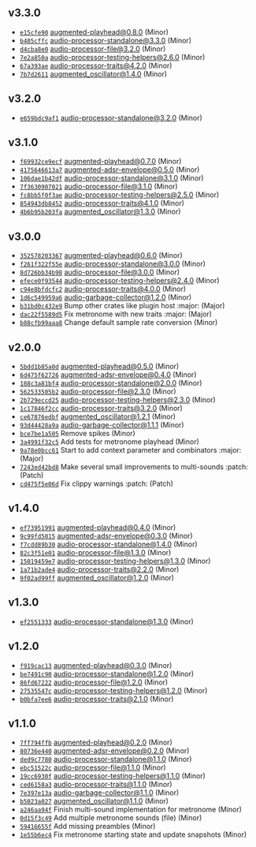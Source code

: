 ## v3.3.0

* [`e15cfe90`](https://github.com/yamadapc/augmented-audio/commits/e15cfe90) augmented-playhead@0.8.0 (Minor)
* [`b485cffc`](https://github.com/yamadapc/augmented-audio/commits/b485cffc) audio-processor-standalone@3.3.0 (Minor)
* [`d4cba8e0`](https://github.com/yamadapc/augmented-audio/commits/d4cba8e0) audio-processor-file@3.2.0 (Minor)
* [`7e2a850a`](https://github.com/yamadapc/augmented-audio/commits/7e2a850a) audio-processor-testing-helpers@2.6.0 (Minor)
* [`67a393ae`](https://github.com/yamadapc/augmented-audio/commits/67a393ae) audio-processor-traits@4.2.0 (Minor)
* [`7b7d2611`](https://github.com/yamadapc/augmented-audio/commits/7b7d2611) augmented_oscillator@1.4.0 (Minor)

## v3.2.0

* [`e659bdc9af1`](https://github.com/yamadapc/augmented-audio/commits/e659bdc9af1) audio-processor-standalone@3.2.0 (Minor)

## v3.1.0

* [`f69932ce9ecf`](https://github.com/yamadapc/augmented-audio/commits/f69932ce9ecf) augmented-playhead@0.7.0 (Minor)
* [`4175646613a7`](https://github.com/yamadapc/augmented-audio/commits/4175646613a7) augmented-adsr-envelope@0.5.0 (Minor)
* [`106dae1b42df`](https://github.com/yamadapc/augmented-audio/commits/106dae1b42df) audio-processor-standalone@3.1.0 (Minor)
* [`7f3630907021`](https://github.com/yamadapc/augmented-audio/commits/7f3630907021) audio-processor-file@3.1.0 (Minor)
* [`fc8bb5f0f3ae`](https://github.com/yamadapc/augmented-audio/commits/fc8bb5f0f3ae) audio-processor-testing-helpers@2.5.0 (Minor)
* [`854943db8452`](https://github.com/yamadapc/augmented-audio/commits/854943db8452) audio-processor-traits@4.1.0 (Minor)
* [`4b6b95b203fa`](https://github.com/yamadapc/augmented-audio/commits/4b6b95b203fa) augmented_oscillator@1.3.0 (Minor)

## v3.0.0

* [`352578203367`](https://github.com/yamadapc/augmented-audio/commits/352578203367) augmented-playhead@0.6.0 (Minor)
* [`f261f322f55e`](https://github.com/yamadapc/augmented-audio/commits/f261f322f55e) audio-processor-standalone@3.0.0 (Minor)
* [`8d726bb34b98`](https://github.com/yamadapc/augmented-audio/commits/8d726bb34b98) audio-processor-file@3.0.0 (Minor)
* [`efece0f93544`](https://github.com/yamadapc/augmented-audio/commits/efece0f93544) audio-processor-testing-helpers@2.4.0 (Minor)
* [`c94e8bfdcfc2`](https://github.com/yamadapc/augmented-audio/commits/c94e8bfdcfc2) audio-processor-traits@4.0.0 (Minor)
* [`1d6c549959a6`](https://github.com/yamadapc/augmented-audio/commits/1d6c549959a6) audio-garbage-collector@1.2.0 (Minor)
* [`b31bd0c432e9`](https://github.com/yamadapc/augmented-audio/commits/b31bd0c432e9) Bump other crates like plugin host :major: (Major)
* [`dac22f5589d5`](https://github.com/yamadapc/augmented-audio/commits/dac22f5589d5) Fix metronome with new traits :major: (Major)
* [`b88cfb99aaa8`](https://github.com/yamadapc/augmented-audio/commits/b88cfb99aaa8) Change default sample rate conversion (Minor)

## v2.0.0

* [`5bdd1b85a0d`](https://github.com/yamadapc/augmented-audio/commits/5bdd1b85a0d) augmented-playhead@0.5.0 (Minor)
* [`6d475f62726`](https://github.com/yamadapc/augmented-audio/commits/6d475f62726) augmented-adsr-envelope@0.4.0 (Minor)
* [`188c3a81bf4`](https://github.com/yamadapc/augmented-audio/commits/188c3a81bf4) audio-processor-standalone@2.0.0 (Minor)
* [`562533505b2`](https://github.com/yamadapc/augmented-audio/commits/562533505b2) audio-processor-file@2.3.0 (Minor)
* [`2b729eccd25`](https://github.com/yamadapc/augmented-audio/commits/2b729eccd25) audio-processor-testing-helpers@2.3.0 (Minor)
* [`1c17846f2cc`](https://github.com/yamadapc/augmented-audio/commits/1c17846f2cc) audio-processor-traits@3.2.0 (Minor)
* [`ce67876edbf`](https://github.com/yamadapc/augmented-audio/commits/ce67876edbf) augmented_oscillator@1.2.1 (Minor)
* [`93d44428a9a`](https://github.com/yamadapc/augmented-audio/commits/93d44428a9a) audio-garbage-collector@1.1.1 (Minor)
* [`bce7be1a505`](https://github.com/yamadapc/augmented-audio/commits/bce7be1a505) Remove spikes (Minor)
* [`3a4991f32c5`](https://github.com/yamadapc/augmented-audio/commits/3a4991f32c5) Add tests for metronome playhead (Minor)
* [`9a78e0bcc61`](https://github.com/yamadapc/augmented-audio/commits/9a78e0bcc61) Start to add context parameter and combinators :major: (Major)
* [`7243ed42bd8`](https://github.com/yamadapc/augmented-audio/commits/7243ed42bd8) Make several small improvements to multi-sounds :patch: (Patch)
* [`cd475f5e06d`](https://github.com/yamadapc/augmented-audio/commits/cd475f5e06d) Fix clippy warnings :patch: (Patch)

## v1.4.0

* [`ef73951991`](https://github.com/yamadapc/augmented-audio/commits/ef73951991) augmented-playhead@0.4.0 (Minor)
* [`9c99fd5015`](https://github.com/yamadapc/augmented-audio/commits/9c99fd5015) augmented-adsr-envelope@0.3.0 (Minor)
* [`f7cdd89b30`](https://github.com/yamadapc/augmented-audio/commits/f7cdd89b30) audio-processor-standalone@1.4.0 (Minor)
* [`82c3f51e01`](https://github.com/yamadapc/augmented-audio/commits/82c3f51e01) audio-processor-file@1.3.0 (Minor)
* [`15019459e7`](https://github.com/yamadapc/augmented-audio/commits/15019459e7) audio-processor-testing-helpers@1.3.0 (Minor)
* [`1a71b2ade4`](https://github.com/yamadapc/augmented-audio/commits/1a71b2ade4) audio-processor-traits@2.2.0 (Minor)
* [`9f02ad99ff`](https://github.com/yamadapc/augmented-audio/commits/9f02ad99ff) augmented_oscillator@1.2.0 (Minor)

## v1.3.0

* [`ef2551333`](https://github.com/yamadapc/augmented-audio/commits/ef2551333) audio-processor-standalone@1.3.0 (Minor)

## v1.2.0

* [`f919cac13`](https://github.com/yamadapc/augmented-audio/commits/f919cac13) augmented-playhead@0.3.0 (Minor)
* [`be7491c90`](https://github.com/yamadapc/augmented-audio/commits/be7491c90) audio-processor-standalone@1.2.0 (Minor)
* [`86fd67222`](https://github.com/yamadapc/augmented-audio/commits/86fd67222) audio-processor-file@1.2.0 (Minor)
* [`27535547c`](https://github.com/yamadapc/augmented-audio/commits/27535547c) audio-processor-testing-helpers@1.2.0 (Minor)
* [`b0bfa7ee6`](https://github.com/yamadapc/augmented-audio/commits/b0bfa7ee6) audio-processor-traits@2.1.0 (Minor)

## v1.1.0

* [`7ff794ffb`](https://github.com/yamadapc/augmented-audio/commits/7ff794ffb) augmented-playhead@0.2.0 (Minor)
* [`80736e440`](https://github.com/yamadapc/augmented-audio/commits/80736e440) augmented-adsr-envelope@0.2.0 (Minor)
* [`ded9c7780`](https://github.com/yamadapc/augmented-audio/commits/ded9c7780) audio-processor-standalone@1.1.0 (Minor)
* [`ebc51522c`](https://github.com/yamadapc/augmented-audio/commits/ebc51522c) audio-processor-file@1.1.0 (Minor)
* [`19cc6930f`](https://github.com/yamadapc/augmented-audio/commits/19cc6930f) audio-processor-testing-helpers@1.1.0 (Minor)
* [`ced6158a3`](https://github.com/yamadapc/augmented-audio/commits/ced6158a3) audio-processor-traits@1.1.0 (Minor)
* [`7e397e13a`](https://github.com/yamadapc/augmented-audio/commits/7e397e13a) audio-garbage-collector@1.1.0 (Minor)
* [`b5023a027`](https://github.com/yamadapc/augmented-audio/commits/b5023a027) augmented_oscillator@1.1.0 (Minor)
* [`a246aa94f`](https://github.com/yamadapc/augmented-audio/commits/a246aa94f) Finish multi-sound implementation for metronome (Minor)
* [`0d15f3c49`](https://github.com/yamadapc/augmented-audio/commits/0d15f3c49) Add multiple metronome sounds (file) (Minor)
* [`59416655f`](https://github.com/yamadapc/augmented-audio/commits/59416655f) Add missing preambles (Minor)
* [`1e55b6ec4`](https://github.com/yamadapc/augmented-audio/commits/1e55b6ec4) Fix metronome starting state and update snapshots (Minor)


